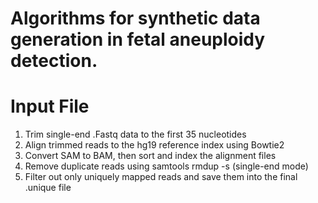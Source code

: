 # Algorithms for synthetic data generation in fetal aneuploidy detection.

# Input File
1. Trim single-end .Fastq data to the first 35 nucleotides
2. Align trimmed reads to the hg19 reference index using Bowtie2
3. Convert SAM to BAM, then sort and index the alignment files
4. Remove duplicate reads using samtools rmdup -s (single-end mode)
5. Filter out only uniquely mapped reads and save them into the final .unique file
